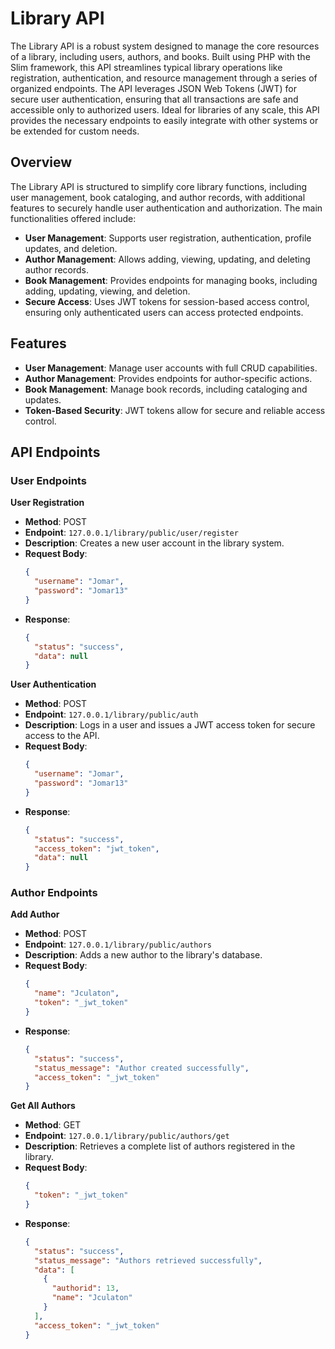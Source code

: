 # Library API 

The Library API is a robust system designed to manage the core resources of a library, including users, authors, and books. Built using PHP with the Slim framework, this API streamlines typical library operations like registration, authentication, and resource management through a series of organized endpoints. The API leverages JSON Web Tokens (JWT) for secure user authentication, ensuring that all transactions are safe and accessible only to authorized users. Ideal for libraries of any scale, this API provides the necessary endpoints to easily integrate with other systems or be extended for custom needs.

##  Overview

The Library  API is structured to simplify core library functions, including user management, book cataloging, and author records, with additional features to securely handle user authentication and authorization. The main functionalities offered include:

- **User Management**: Supports user registration, authentication, profile updates, and deletion.
- **Author Management**: Allows adding, viewing, updating, and deleting author records.
- **Book Management**: Provides endpoints for managing books, including adding, updating, viewing, and deletion.
- **Secure Access**: Uses JWT tokens for session-based access control, ensuring only authenticated users can access protected endpoints.

## Features

- **User Management**: Manage user accounts with full CRUD capabilities.
- **Author Management**: Provides endpoints for author-specific actions.
- **Book Management**: Manage book records, including cataloging and updates.
- **Token-Based Security**: JWT tokens allow for secure and reliable access control.

##  API Endpoints

### User Endpoints

 **User Registration**
   - **Method**: POST
   - **Endpoint**: `127.0.0.1/library/public/user/register`
   - **Description**: Creates a new user account in the library system.
   - **Request Body**:
     ```json
     {
       "username": "Jomar",
       "password": "Jomar13"
     }
     ```
   - **Response**:
     ```json
     {
       "status": "success",
       "data": null
     }
     ```

 **User Authentication**
   - **Method**: POST
   - **Endpoint**: `127.0.0.1/library/public/auth`
   - **Description**: Logs in a user and issues a JWT access token for secure access to the API.
   - **Request Body**:
     ```json
     {
       "username": "Jomar",
       "password": "Jomar13"
     }
     ```
   - **Response**:
     ```json
     {
       "status": "success",
       "access_token": "jwt_token",
       "data": null
     }
     ```
### Author Endpoints

 **Add Author**
   - **Method**: POST
   - **Endpoint**: `127.0.0.1/library/public/authors`
   - **Description**: Adds a new author to the library's database.
   - **Request Body**:
     ```json
     {
       "name": "Jculaton",
       "token": "_jwt_token"
     }
     ```
   - **Response**:
     ```json
     {
       "status": "success",
       "status_message": "Author created successfully",
       "access_token": "_jwt_token"
     }
     ```

 **Get All Authors**
   - **Method**: GET
   - **Endpoint**: `127.0.0.1/library/public/authors/get`
   - **Description**: Retrieves a complete list of authors registered in the library.
   - **Request Body**:
     ```json
     {
       "token": "_jwt_token"
     }
     ```
   - **Response**:
     ```json
     {
       "status": "success",
       "status_message": "Authors retrieved successfully",
       "data": [
         {
           "authorid": 13,
           "name": "Jculaton"
         }
       ],
       "access_token": "_jwt_token"
     }
     ```


